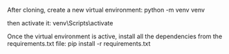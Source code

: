 After cloning, create a new virtual environment:
python -m venv venv

then activate it: 
venv\Scripts\activate

Once the virtual environment is active, install all the dependencies from the requirements.txt file:
pip install -r requirements.txt


